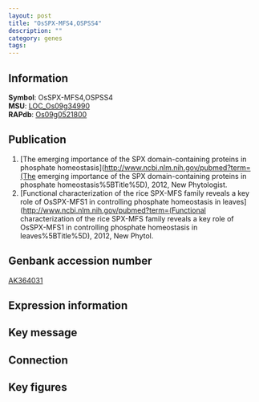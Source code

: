 ```yaml
---
layout: post
title: "OsSPX-MFS4,OSPSS4"
description: ""
category: genes
tags: 
---
```


## Information
__Symbol__: OsSPX-MFS4,OSPSS4  
__MSU__: [LOC_Os09g34990](http://rice.plantbiology.msu.edu/cgi-bin/ORF_infopage.cgi?orf=LOC_Os09g34990)  
__RAPdb__: [Os09g0521800](http://rapdb.dna.affrc.go.jp/viewer/gbrowse_details/irgsp1?name=Os09g0521800)  

## Publication
1. [The emerging importance of the SPX domain-containing proteins in phosphate homeostasis](http://www.ncbi.nlm.nih.gov/pubmed?term=(The emerging importance of the SPX domain-containing proteins in phosphate homeostasis%5BTitle%5D), 2012, New Phytologist.
2. [Functional characterization of the rice SPX-MFS family reveals a key role of OsSPX-MFS1 in controlling phosphate homeostasis in leaves](http://www.ncbi.nlm.nih.gov/pubmed?term=(Functional characterization of the rice SPX-MFS family reveals a key role of OsSPX-MFS1 in controlling phosphate homeostasis in leaves%5BTitle%5D), 2012, New Phytol.

## Genbank accession number
[AK364031](http://www.ncbi.nlm.nih.gov/nuccore/AK364031)

## Expression information

## Key message

## Connection

## Key figures


